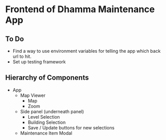 # Frontend of Dhamma Maintenance App

## To Do
- Find a way to use environment variables for telling the app which back url to hit. 
- Set up testing framework

## Hierarchy of Components

- App
  - Map Viewer
    - Map
    - Zoom
  - Side panel (underneath panel)
    - Level Selection
    - Building Selection
    - Save / Update buttons for new selections
  - Maintenance Item Modal

